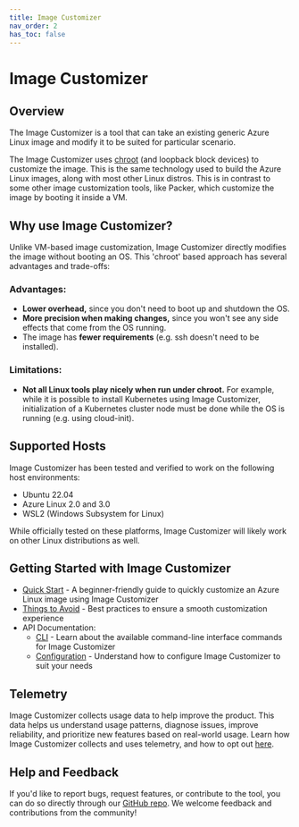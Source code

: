 ```yaml
---
title: Image Customizer
nav_order: 2
has_toc: false
---
```


# Image Customizer

## Overview

The Image Customizer is a tool that can take an existing generic Azure Linux
image and modify it to be suited for particular scenario.

The Image Customizer uses [chroot](https://en.wikipedia.org/wiki/Chroot) (and
loopback block devices) to customize the image. This is the same technology used
to build the Azure Linux images, along with most other Linux distros. This is in
contrast to some other image customization tools, like Packer, which customize
the image by booting it inside a VM.

## Why use Image Customizer?

Unlike VM-based image customization, Image Customizer directly modifies the
image without booting an OS. This 'chroot' based approach has several advantages
and trade-offs:

### Advantages:

- **Lower overhead,** since you don't need to boot up and shutdown the OS.
- **More precision when making changes,** since you won't see any side effects
  that come from the OS running.
- The image has **fewer requirements** (e.g. ssh doesn't need to be installed).

### Limitations:

- **Not all Linux tools play nicely when run under chroot.** For example, while
  it is possible to install Kubernetes using Image Customizer, initialization of
  a Kubernetes cluster node must be done while the OS is running (e.g. using
  cloud-init).

## Supported Hosts

Image Customizer has been tested and verified to work on the following host
environments:

- Ubuntu 22.04
- Azure Linux 2.0 and 3.0
- WSL2 (Windows Subsystem for Linux)

While officially tested on these platforms, Image Customizer will likely work on
other Linux distributions as well.

## Getting Started with Image Customizer

- [Quick Start](./quick-start/quick-start.md) - A beginner-friendly guide to
  quickly customize an Azure Linux image using Image Customizer
- [Things to Avoid](./concepts/things-to-avoid.md) - Best practices to ensure a
  smooth customization experience
- API Documentation:
  - [CLI](./api/cli/cli.md) - Learn about the available command-line interface
    commands for Image Customizer
  - [Configuration](./api/configuration/configuration.md) - Understand how to configure Image
    Customizer to suit your needs

## Telemetry 

Image Customizer collects usage data to help improve the product. This data
helps us understand usage patterns, diagnose issues, improve reliability, and
prioritize new features based on real-world usage. Learn how Image Customizer
collects and uses telemetry, and how to opt out [here](telemetry.md).

## Help and Feedback

If you'd like to report bugs, request features, or contribute to the tool, you
can do so directly through our [GitHub
repo](https://github.com/microsoft/azure-linux-image-tools). We welcome feedback
and contributions from the community!